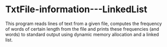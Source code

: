 # TxtFile-information---LinkedList
This program reads lines of text from a given file, computes the frequency of words of certain length from the file and prints these frequencies (and words) to standard output using dynamic memory allocation and a linked list.


